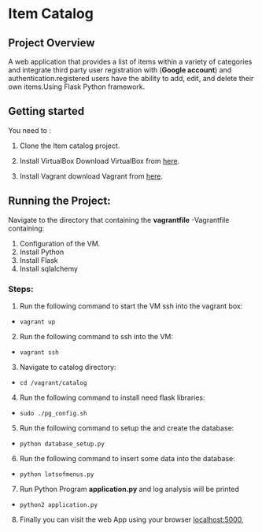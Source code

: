 # Item Catalog

## Project Overview
A web application that provides a list of items within a variety of categories and integrate third party user registration with (**Google account**) and authentication.registered users have the ability to add, edit, and delete their own items.Using Flask Python framework.
## Getting started
You need to :
1. Clone the Item catalog project.

2. Install VirtualBox
Download VirtualBox from [here](https://www.virtualbox.org/wiki/Download_Old_Builds_5_1).

3. Install Vagrant
download Vagrant from [here](https://www.vagrantup.com/).


## Running the Project:
Navigate to the directory that containing the **vagrantfile**
-Vagrantfile containing:
1. Configuration of the VM.
2. Install Python
3. Install Flask
4. Install sqlalchemy

### Steps:
1. Run the following command to start the VM ssh into the vagrant box:
 - `vagrant up`

2. Run the following command to ssh into the VM:
 - `vagrant ssh`

3. Navigate to catalog directory:
 - `cd /vagrant/catalog`

4. Run the following command to install need flask libraries:
 - `sudo ./pg_config.sh`

5. Run the following command to setup the and create the database:
 - `python database_setup.py`

6. Run the following command to insert some data into the database:
 - `python lotsofmenus.py`

7. Run Python Program **application.py** and log analysis will be printed
 - `python2 application.py`

8. Finally you can visit the web App using your browser [localhost:5000](http://localhost:5000/),













